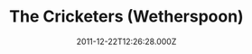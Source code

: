 ---
date: 2011-12-22T12:26:28.000Z
title: The Cricketers (Wetherspoon)
latitude: 52.05954837413491
longitude: 1.1548002366624204
category: checkin
---